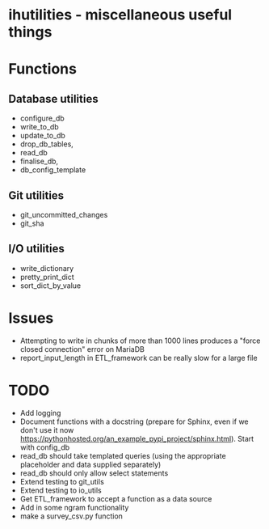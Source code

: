 # ihutilities - miscellaneous useful things

# Functions

## Database utilities

* configure_db 
* write_to_db
* update_to_db 
* drop_db_tables, 
* read_db
* finalise_db,
* db_config_template

## Git utilities

* git_uncommitted_changes
* git_sha

## I/O utilities

* write_dictionary
* pretty_print_dict
* sort_dict_by_value

# Issues

* Attempting to write in chunks of more than 1000 lines produces a "force closed connection" error on MariaDB 
* report_input_length in ETL_framework can be really slow for a large file

# TODO

* Add logging
* Document functions with a docstring (prepare for Sphinx, even if we don't use it now https://pythonhosted.org/an_example_pypi_project/sphinx.html). Start with config_db 
* read_db should take templated queries (using the appropriate placeholder and data supplied separately)
* read_db should only allow select statements
* Extend testing to git_utils
* Extend testing to io_utils
* Get ETL_framework to accept a function as a data source
* Add in some ngram functionality
* make a survey_csv.py function

